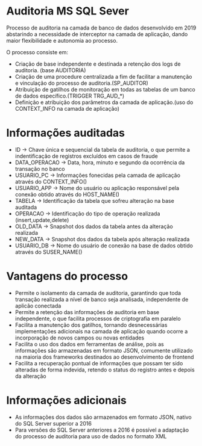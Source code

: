 # Auditoria MS SQL Sever
Processo de auditoria na camada de banco de dados desenvolvido em 2019 abstarindo a necessidade de interceptor na camada de aplicação, dando maior flexibilidade e autonomia ao processo.

O processo consiste em: 
 * Criação de base independente e destinada a retenção dos logs de auditoria. (base AUDITORIA)
 * Criação de uma procedure centralizada a fim de facilitar a manutenção e vinculação do processo de auditoria.(SP_AUDITOR)
 * Atribuição de gatilhos de monitoração em todas as tabelas de um banco de dados específico.(TRIGGER TRG_AUD_*)
 * Definição e atribuição dos parâmetros da camada de aplicação.(uso do CONTEXT_INFO na camada de aplicação)

# Informações auditadas 

 * ID -> Chave única e sequencial da tabela de auditoria, o que permite a indentificação de registros excluídos em casos de fraude
 * DATA_OPERACAO -> Data, hora, minuto e segundo da ocorrência da transação no banco
 * USUARIO_PC -> Informações fonecidas pela camada de aplicação através do CONTEXT_INFO()
 * USUARIO_APP -> Nome do usuário ou aplicação responsável pela conexão obtido através do HOST_NAME()
 * TABELA -> Identificação da tabela que sofreu alteração na base auditada
 * OPERACAO -> Identificação do tipo de operação realizada (insert,update,delete)
 * OLD_DATA -> Snapshot dos dados da tabela antes da alteração realizada 
 * NEW_DATA -> Snapshot dos dados da tabela após alteração realizada
 * USUARIO_DB -> Nome do usuário de conexão na base de dados obtido através do SUSER_NAME() 

# Vantagens do processo

 * Permite o isolamento da camada de auditoria, garantindo que toda transação realizada a nível de banco seja analisada, independente de aplicão conectada
 * Permite a retenção das informações de auditoria em base independente, o que facilita processos de criptografia em paralelo
 * Facilita a manutenção dos gatilhos, tornando desnecessárias implementações adicionais na camada de aplicação quando ocorre a incorporação de novos campos ou novas entidades
 * Facilita o uso dos dados em ferramentas de análise, pois as informações são armazenadas em formato JSON, comumente utilizado na maioria dos frameworks destinados ao desenvolvimento de frontend 
 * Facilita a recuperação pontual de informações que possam ter sido alteradas de forma indevida, retendo o status do registro antes e depois da alteração

# Informações adicionais

 * As informações dos dados são armazenados em formato JSON, nativo do SQL Server superior a 2016
 * Para versões do SQL Server anteriores a 2016 é possível a adaptação do processo de auditoria para uso de dados no formato XML
